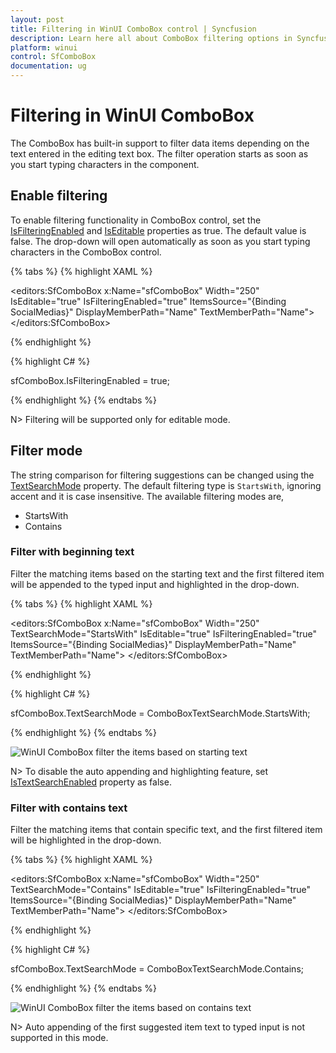 ```yaml
---
layout: post
title: Filtering in WinUI ComboBox control | Syncfusion
description: Learn here all about ComboBox filtering options in Syncfusion WinUI ComboBox (multi-select ComboBox) control and more.
platform: winui
control: SfComboBox
documentation: ug
---
```

# Filtering in WinUI ComboBox

The ComboBox has built-in support to filter data items depending on the text entered in the editing text box. The filter operation starts as soon as you start typing characters in the component.

## Enable filtering

To enable filtering functionality in ComboBox control, set the [IsFilteringEnabled](https://help.syncfusion.com/cr/winui/Syncfusion.UI.Xaml.Editors.SfComboBox.html#Syncfusion_UI_Xaml_Editors_SfComboBox_IsFilteringEnabled) and [IsEditable](https://help.syncfusion.com/cr/winui/Syncfusion.UI.Xaml.Editors.SfComboBox.html#Syncfusion_UI_Xaml_Editors_SfComboBox_IsEditable) properties as true. The default value is false. The drop-down will open automatically as soon as you start typing characters in the ComboBox control.

{% tabs %}
{% highlight XAML %}

<editors:SfComboBox x:Name="sfComboBox"
                    Width="250"
                    IsEditable="true"
                    IsFilteringEnabled="true"
                    ItemsSource="{Binding SocialMedias}"
                    DisplayMemberPath="Name"
                    TextMemberPath="Name">
</editors:SfComboBox>

{% endhighlight %}

{% highlight C# %}

sfComboBox.IsFilteringEnabled = true;

{% endhighlight %}
{% endtabs %}

N> Filtering will be supported only for editable mode.

## Filter mode

The string comparison for filtering suggestions can be changed using the [TextSearchMode](https://help.syncfusion.com/cr/winui/Syncfusion.UI.Xaml.Editors.SfComboBox.html#Syncfusion_UI_Xaml_Editors_SfComboBox_TextSearchMode) property. The default filtering type is `StartsWith`, ignoring accent and it is case insensitive. The available filtering modes are,

* StartsWith
* Contains

### Filter with beginning text

Filter the matching items based on the starting text and the first filtered item will be appended to the typed input and highlighted in the drop-down. 

{% tabs %}
{% highlight XAML %}

<editors:SfComboBox x:Name="sfComboBox"
                    Width="250"
                    TextSearchMode="StartsWith"
                    IsEditable="true"
                    IsFilteringEnabled="true"
                    ItemsSource="{Binding SocialMedias}"
                    DisplayMemberPath="Name"
                    TextMemberPath="Name">
</editors:SfComboBox>

{% endhighlight %}

{% highlight C# %}

sfComboBox.TextSearchMode = ComboBoxTextSearchMode.StartsWith;

{% endhighlight %}
{% endtabs %}

![WinUI ComboBox filter the items based on starting text](Filtering_images/winui-combobox-filtering-start-text.gif)

N> To disable the auto appending and highlighting feature, set [IsTextSearchEnabled](https://help.syncfusion.com/cr/winui/Syncfusion.UI.Xaml.Editors.SfComboBox.html#Syncfusion_UI_Xaml_Editors_SfComboBox_IsTextSearchEnabled) property as false.

### Filter with contains text

Filter the matching items that contain specific text, and the first filtered item will be highlighted in the drop-down.

{% tabs %}
{% highlight XAML %}

<editors:SfComboBox x:Name="sfComboBox"
                    Width="250"
                    TextSearchMode="Contains"
                    IsEditable="true"
                    IsFilteringEnabled="true"
                    ItemsSource="{Binding SocialMedias}"
                    DisplayMemberPath="Name"
                    TextMemberPath="Name">
</editors:SfComboBox>

{% endhighlight %}

{% highlight C# %}

sfComboBox.TextSearchMode = ComboBoxTextSearchMode.Contains;

{% endhighlight %}
{% endtabs %}

![WinUI ComboBox filter the items based on contains text](Filtering_images/winui-combobox-filtering-contains-text.gif)

N> Auto appending of the first suggested item text to typed input is not supported in this mode.
